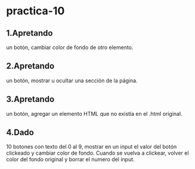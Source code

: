 # practica-10
 
## 1.Apretando
un botón, cambiar color de fondo de otro elemento.


## 2.Apretando
un botón, mostrar u ocultar una sección de la página.


## 3.Apretando
un botón, agregar un elemento HTML que no existía en el .html
original.


## 4.Dado
10 botones con texto del 0 al 9, mostrar en un input el valor del botón clickeado y cambiar color de fondo. Cuando se
vuelva a clickear, volver el color del fondo original y
borrar el numero del input.